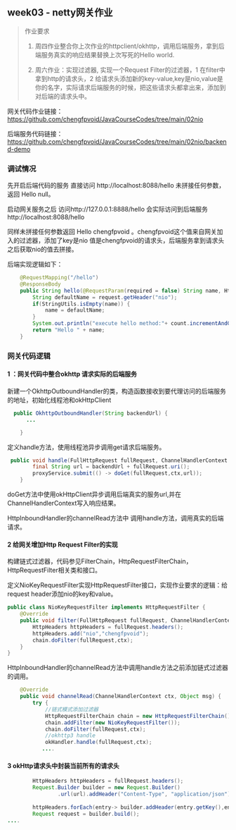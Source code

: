 ## week03 - netty网关作业

> 作业要求
>
> 1. 周四作业整合你上次作业的httpclient/okhttp，调用后端服务，拿到后端服务真实的响应结果替换上次写死的Hello world.
>
> 3. 周六作业：实现过滤器, 实现一个Request Filter的过滤器，1 在filter中拿到http的请求头，2 给请求头添加新的key-value,key是nio,value是你的名字，实际请求后端服务的时候，把这些请求头都拿出来，添加到对后端的请求头中。

网关代码作业链接：https://github.com/chengfpvoid/JavaCourseCodes/tree/main/02nio

后端服务代码链接：https://github.com/chengfpvoid/JavaCourseCodes/tree/main/02nio/backend-demo

### 调试情况

先开启后端代码的服务 直接访问 http://localhost:8088/hello  未拼接任何参数，返回 Hello null。

启动网关服务之后 访问http://127.0.0.1:8888/hello 会实际访问到后端服务http://localhost:8088/hello

同样未拼接任何参数返回 Hello chengfpvoid 。chengfpvoid这个值来自网关加入的过滤器，添加了key是nio 值是chengfpvoid的请求头，后端服务拿到请求头之后获取nio的值去拼接。

后端实现逻辑如下：

```java
    @RequestMapping("/hello")
    @ResponseBody
    public String hello(@RequestParam(required = false) String name, HttpServletRequest request) {
        String defaultName = request.getHeader("nio");
        if(StringUtils.isEmpty(name)) {
            name = defaultName;
        }
        System.out.println("execute hello method:"+ count.incrementAndGet() + "counts");
        return "Hello " + name;
    }
```



### 网关代码逻辑

#### 1 ：网关代码中整合okhttp 请求实际的后端服务

新建一个OkhttpOutboundHandler的类，构造函数接收到要代理访问的后端服务的地址，初始化线程池和okHttpClient

```java
  public OkhttpOutboundHandler(String backendUrl) {
      ...

    }
```

定义handle方法，使用线程池异步调用get请求后端服务。

```java
 public void handle(FullHttpRequest fullRequest, ChannelHandlerContext ctx) {
        final String url = backendUrl + fullRequest.uri();
        proxyService.submit(() -> doGet(fullRequest,ctx,url));
    }
```

doGet方法中使用okHttpClient异步调用后端真实的服务url,并在ChannelHandlerContext写入响应结果。

HttpInboundHandler的channelRead方法中 调用handle方法，调用真实的后端请求。

#### 2 给网关增加Http Request Filter的实现

构建链式过滤器，代码参见FilterChain，HttpRequestFilterChain，HttpRequestFilter相关类和接口。

定义NioKeyRequestFilter实现HttpRequestFilter接口，实现作业要求的逻辑：给request header添加nio的key和value。

```java
public class NioKeyRequestFilter implements HttpRequestFilter {
    @Override
    public void filter(FullHttpRequest fullRequest, ChannelHandlerContext ctx, HttpRequestFilterChain chain) {
        HttpHeaders httpHeaders = fullRequest.headers();
        httpHeaders.add("nio","chengfpvoid");
        chain.doFilter(fullRequest,ctx);
    }
}
```



HttpInboundHandler的channelRead方法中调用handle方法之前添加链式过滤器的调用。

```java
    @Override
    public void channelRead(ChannelHandlerContext ctx, Object msg) {
        try {
            //链式模式添加过滤器
            HttpRequestFilterChain chain = new HttpRequestFilterChain();
            chain.addFilter(new NioKeyRequestFilter());
            chain.doFilter(fullRequest,ctx);
            //okhttp3 handle
            okHandler.handle(fullRequest,ctx);
           .... 
```

####  3 okHttp请求头中封装当前所有的请求头

```java
        HttpHeaders httpHeaders = fullRequest.headers();
        Request.Builder builder = new Request.Builder()
                .url(url).addHeader("Content-Type", "application/json");
        
        httpHeaders.forEach(entry-> builder.addHeader(entry.getKey(),entry.getValue()));
        Request request = builder.build();
....
```

